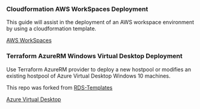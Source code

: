 
### Cloudformation AWS WorkSpaces Deployment

This guide will assist in the deployment of an AWS workspace environment by using a cloudformation template. 

[AWS WorkSpaces](aws_workspaces/)


### Terraform AzureRM Windows Virtual Desktop Deployment

Use Terraform AzureRM provider to deploy a new hostpool or modifies an existing hostpool of Azure Virtual Desktop Windows 10 machines. 

This repo was forked from [RDS-Templates](https://github.com/Azure/RDS-Templates)

[Azure Virtual Desktop](azure_virtual_desktop/)
